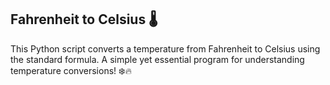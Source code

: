 ## Fahrenheit to Celsius 🌡️
This Python script converts a temperature from Fahrenheit to Celsius using the standard formula. A simple yet essential program for understanding temperature conversions! ❄️🔥
